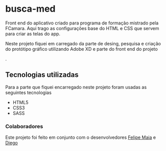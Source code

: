 <h1>busca-med</h1>
<p>Front end do aplicativo criado para programa de formação mistrado pela FCamara. Aqui trago as configurações base do HTML e CSS que servem para criar as telas do app.</p> 
<p>Neste projeto fiquei em carregado da parte de desing, pesquisa e criação do protótipo gráfico utilizando Adobe XD e parte do front end do projeto</p>.

<h2>Tecnologias utilizadas</h2>
<p>Para a parte que fiquei encarregado neste projeto foram usadas as seguintes tecnologias</p>

- HTML5
- CSS3
- SASS

### Colaboradores
Este projeto foi feito em conjunto com o desenvolvedores [Felipe Maia](https://github.com/f-maia) e [Diego]()
